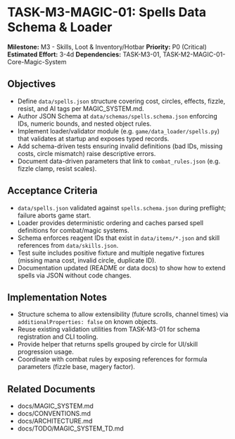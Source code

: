 # TASK-M3-MAGIC-01: Spells Data Schema & Loader

**Milestone:** M3 - Skills, Loot & Inventory/Hotbar
**Priority:** P0 (Critical)
**Estimated Effort:** 3-4d
**Dependencies:** TASK-M3-01, TASK-M2-MAGIC-01-Core-Magic-System

## Objectives

- Define `data/spells.json` structure covering cost, circles, effects, fizzle, resist, and AI tags per MAGIC_SYSTEM.md.
- Author JSON Schema at `data/schemas/spells.schema.json` enforcing IDs, numeric bounds, and nested object rules.
- Implement loader/validator module (e.g. `game/data_loader/spells.py`) that validates at startup and exposes typed records.
- Add schema-driven tests ensuring invalid definitions (bad IDs, missing costs, circle mismatch) raise descriptive errors.
- Document data-driven parameters that link to `combat_rules.json` (e.g. fizzle clamp, resist scales).

## Acceptance Criteria

- `data/spells.json` validated against `spells.schema.json` during preflight; failure aborts game start.
- Loader provides deterministic ordering and caches parsed spell definitions for combat/magic systems.
- Schema enforces reagent IDs that exist in `data/items/*.json` and skill references from `data/skills.json`.
- Test suite includes positive fixture and multiple negative fixtures (missing mana cost, invalid circle, duplicate ID).
- Documentation updated (README or data docs) to show how to extend spells via JSON without code changes.

## Implementation Notes

- Structure schema to allow extensibility (future scrolls, channel times) via `additionalProperties: false` on known objects.
- Reuse existing validation utilities from TASK-M3-01 for schema registration and CLI tooling.
- Provide helper that returns spells grouped by circle for UI/skill progression usage.
- Coordinate with combat rules by exposing references for formula parameters (fizzle base, magery factor).

## Related Documents

- docs/MAGIC_SYSTEM.md
- docs/CONVENTIONS.md
- docs/ARCHITECTURE.md
- docs/TODO/MAGIC_SYSTEM_TD.md
